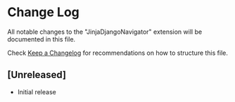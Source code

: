 # Change Log

All notable changes to the "JinjaDjangoNavigator" extension will be documented in this file.

Check [Keep a Changelog](http://keepachangelog.com/) for recommendations on how to structure this file.

## [Unreleased]

- Initial release